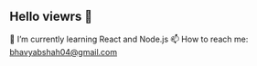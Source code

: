 ## Hello viewrs 👋


🌱 I’m currently learning React and Node.js
📫 How to reach me: bhavyabshah04@gmail.com


